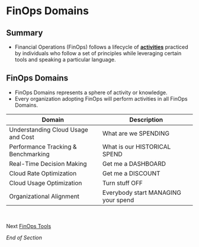 # FinOps Domains

## Summary
* Financial Operations (FinOps) follows a lifecycle of [**activities**](https://www.mindmeister.com/2757653067/05-finops-domains) practiced by individuals who follow a set of principles while leveraging certain tools and speaking a particular language.

## FinOps Domains 
* FinOps Domains represents a sphere of activity or knowledge. 
* Every organization adopting FinOps will perform activities in all FinOps Domains.

| Domain | Description | 
| --- | --- | 
| Understanding Cloud Usage and Cost | What are we SPENDING |
| Performance Tracking & Benchmarking | What is our HISTORICAL SPEND |
| Real-Time Decision Making | Get me a DASHBOARD |
| Cloud Rate Optimization | Get me a DISCOUNT | 
| Cloud Usage Optimization | Turn stuff OFF |
| Organizational Alignment | Everybody start MANAGING your spend | 
<br>

Next [FinOps Tools](https://github.com/jamesbuckett/finops-certified-practitioner/blob/main/06-finops-tools.md)
<br>

*End of Section*